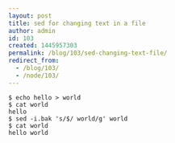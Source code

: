 ```yaml
---
layout: post
title: sed for changing text in a file
author: admin
id: 103
created: 1445957303
permalink: /blog/103/sed-changing-text-file/
redirect_from:
  - /blog/103/
  - /node/103/
---
```

    $ echo hello > world
    $ cat world
    hello
    $ sed -i.bak 's/$/ world/g' world
    $ cat world
    hello world
